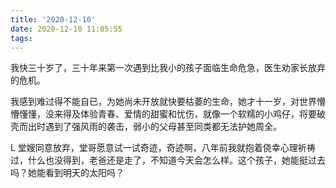 ```yaml
---
title: '2020-12-10'
date: 2020-12-10 11:05:55
tags:
---
```


我快三十岁了，三十年来第一次遇到比我小的孩子面临生命危急，医生劝家长放弃的危机。

我感到难过得不能自已，为她尚未开放就快要枯萎的生命，她才十一岁，对世界懵懵懂懂，没来得及体验青春、爱情的甜蜜和忧伤，就像一个软糯的小鸡仔，将要破壳而出时遇到了强风雨的袭击，弱小的父母甚至同类都无法护她周全。

L 堂嫂同意放弃，堂哥愿意试一试奇迹，奇迹啊，八年前我就抱着侥幸心理祈祷过，什么也没得到，老爸还是走了，不知道今天会怎么样。这个孩子，她能挺过去吗？她能看到明天的太阳吗？




